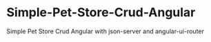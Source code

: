 # Simple-Pet-Store-Crud-Angular
Simple Pet Store Crud Angular with json-server and angular-ui-router

